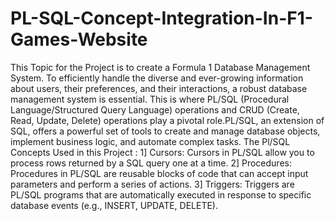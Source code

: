 # PL-SQL-Concept-Integration-In-F1-Games-Website

This Topic for the Project is to create a Formula 1 Database Management System.
To efficiently handle the diverse and ever-growing information about users, their preferences, and their interactions, a robust database management system is essential. This is where PL/SQL (Procedural Language/Structured Query Language) operations and CRUD (Create, Read, Update, Delete) operations play a pivotal role.PL/SQL, an extension of SQL, offers a powerful set of tools to create and manage database objects, implement business logic, and automate complex tasks. 
The Pl/SQL Concepts Used in this Project : 
1] Cursors:
Cursors in PL/SQL allow you to process rows returned by a SQL query one at a time. 
2] Procedures:
Procedures in PL/SQL are reusable blocks of code that can accept input parameters and perform a series of actions.
3] Triggers:
Triggers are PL/SQL programs that are automatically executed in response to specific database events (e.g., INSERT, UPDATE, DELETE).

